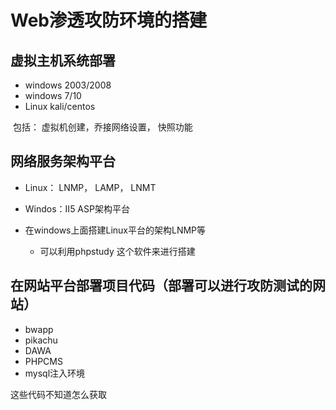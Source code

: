# Web渗透攻防环境的搭建



## 虚拟主机系统部署

* windows 2003/2008
* windows 7/10
* Linux  kali/centos

​	包括： 虚拟机创建，乔接网络设置， 快照功能



## 网络服务架构平台

* Linux： LNMP， LAMP， LNMT 

* Windos：II5  ASP架构平台

* 在windows上面搭建Linux平台的架构LNMP等
  * 可以利用phpstudy 这个软件来进行搭建



## 在网站平台部署项目代码（部署可以进行攻防测试的网站）

* bwapp 
* pikachu 
* DAWA
* PHPCMS
* mysql注入环境

这些代码不知道怎么获取 





